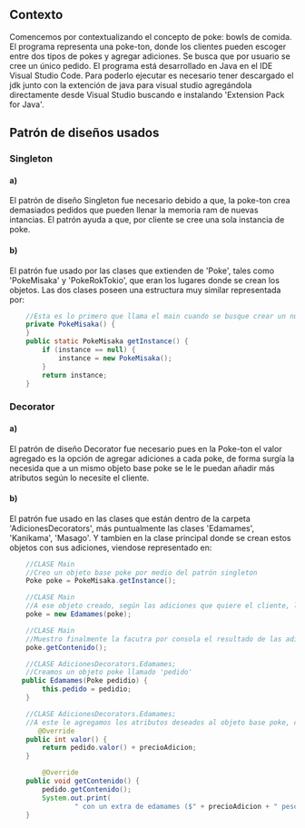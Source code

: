 
## Contexto
Comencemos por contextualizando el concepto de poke: bowls de comida. El programa representa una poke-ton, donde los clientes pueden escoger entre dos tipos de pokes y agregar adiciones. Se busca que por usuario se cree un único pedido.
El programa está desarrollado en Java en el IDE Visual Studio Code.
Para poderlo ejecutar es necesario tener descargado el jdk junto con la extención de java para visual studio agregándola directamente desde Visual Studio buscando e instalando 'Extension Pack for Java'.

## Patrón de diseños usados
### Singleton 
#### a)
El patrón de diseño Singleton fue necesario debido a que, la poke-ton crea demasiados pedidos que pueden llenar la memoria ram de nuevas intancias. El patrón ayuda a que, por cliente se cree una sola instancia de poke.
#### b)
El patrón fue usado por las clases que extienden de 'Poke', tales como 'PokeMisaka' y 'PokeRokTokio', que eran los lugares donde se crean los objetos. Las dos clases poseen una estructura muy similar representada por:
```java
    //Esta es lo primero que llama el main cuando se busque crear un nuevo poke. Acá se evalúa di ya existe una instancia creada
    private PokeMisaka() {
    }
    public static PokeMisaka getInstance() {
        if (instance == null) {
            instance = new PokeMisaka();
        }
        return instance;
    }
```

### Decorator
#### a)
El patrón de diseño Decorator fue necesario pues en la Poke-ton el valor agregado es la opción de agregar adiciones a cada poke, de forma surgía la necesida que a un mismo objeto base poke se le le puedan añadir más atributos según lo necesite el cliente.

#### b)
El patrón fue usado en las clases que están dentro de la carpeta 'AdicionesDecorators', más puntualmente las clases 'Edamames', 'Kanikama', 'Masago'. Y tambien en la clase principal donde se crean estos objetos con sus adiciones, viendose representado en:
```java
    //CLASE Main
    //Creo un objeto base poke por medio del patrón singleton 
    Poke poke = PokeMisaka.getInstance();

    //CLASE Main
    //A ese objeto creado, según las adiciones que quiere el cliente, le agrego el decorator. Si el usuario desea agregarle más decorators, se hará de esta misma forma añadiéndole al objeto poke lo adicional
    poke = new Edamames(poke);

    //CLASE Main
    //Muestro finalmente la facutra por consola el resultado de las adiciones, 
    poke.getContenido();

    //CLASE AdicionesDecorators.Edamames;
    //Creamos un objeto poke llamado 'pedido'
   public Edamames(Poke pedidio) {
        this.pedido = pedidio;
    }

    //CLASE AdicionesDecorators.Edamames;
    //A este le agregamos los atributos deseados al objeto base poke, como en estos casos el valor y el contenido
       @Override
    public int valor() {
        return pedido.valor() + precioAdicion;
    }

        @Override
    public void getContenido() {
        pedido.getContenido();
        System.out.print(
                " con un extra de edamames ($" + precioAdicion + " pesos) sería un total de: $" + valor() + " pesos.");
    }

 

```
